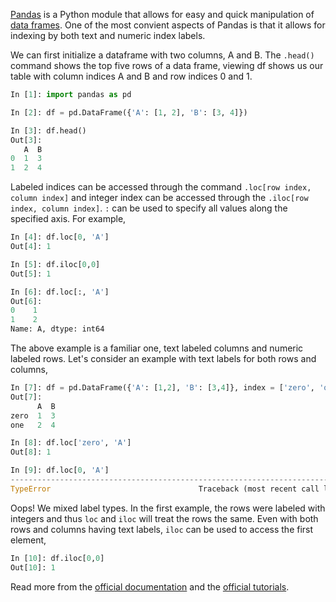 [Pandas](http://pandas.pydata.org/pandas-docs/stable/) is a Python module that allows for easy and quick manipulation of [data frames](https://pandas.pydata.org/pandas-docs/stable/generated/pandas.DataFrame.html). One of the most convient aspects of Pandas is that it allows for indexing by both text and numeric index labels.

We can first initialize a dataframe with two columns, A and B. The `.head()` command shows the top five rows of a data frame, viewing df shows us our table with column indices A and B and row indices 0 and 1. 
```python
In [1]: import pandas as pd

In [2]: df = pd.DataFrame({'A': [1, 2], 'B': [3, 4]})

In [3]: df.head()
Out[3]:
   A  B
0  1  3
1  2  4
```

Labeled indices can be accessed through the command `.loc[row index, column index]` and integer index can be accessed through the `.iloc[row index, column index]`. `:` can be used to specify all values along the specified axis. For example,
```python
In [4]: df.loc[0, 'A']
Out[4]: 1

In [5]: df.iloc[0,0]
Out[5]: 1

In [6]: df.loc[:, 'A']
Out[6]:
0    1
1    2
Name: A, dtype: int64
```

The above example is a familiar one, text labeled columns and numeric labeled rows. Let's consider an example with text labels for both rows and columns,
```python
In [7]: df = pd.DataFrame({'A': [1,2], 'B': [3,4]}, index = ['zero', 'one']); df.head()
Out[7]:
      A  B
zero  1  3
one   2  4

In [8]: df.loc['zero', 'A']
Out[8]: 1

In [9]: df.loc[0, 'A']
---------------------------------------------------------------------------
TypeError                                 Traceback (most recent call last)
```

Oops! We mixed label types. In the first example, the rows were labeled with integers and thus `loc` and `iloc` will treat the rows the same. Even with both rows and columns having text labels, `iloc` can be used to access the first element,
```python
In [10]: df.iloc[0,0]
Out[10]: 1
```

Read more from the [official documentation](http://pandas.pydata.org/pandas-docs/stable/indexing.html) and the [official tutorials](https://pandas.pydata.org/pandas-docs/stable/tutorials.html).
